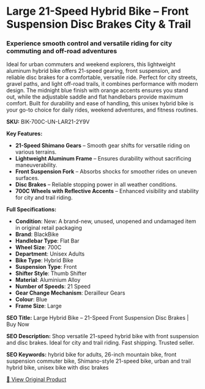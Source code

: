 # Large 21-Speed Hybrid Bike – Front Suspension Disc Brakes City & Trail

### Experience smooth control and versatile riding for city commuting and off-road adventures

Ideal for urban commuters and weekend explorers, this lightweight aluminum hybrid bike offers 21-speed gearing, front suspension, and reliable disc brakes for a comfortable, versatile ride. Perfect for city streets, gravel paths, and light off-road trails, it combines performance with modern design. The midnight blue finish with orange accents ensures you stand out, while the adjustable saddle and flat handlebars provide maximum comfort. Built for durability and ease of handling, this unisex hybrid bike is your go-to choice for daily rides, weekend adventures, and fitness routines.

**SKU:** BIK-700C-UN-LAR21-2Y9V

**Key Features:**
- **21-Speed Shimano Gears** – Smooth gear shifts for versatile riding on various terrains.
- **Lightweight Aluminum Frame** – Ensures durability without sacrificing maneuverability.
- **Front Suspension Fork** – Absorbs shocks for smoother rides on uneven surfaces.
- **Disc Brakes** – Reliable stopping power in all weather conditions.
- **700C Wheels with Reflective Accents** – Enhanced visibility and stability for city and trail riding.

**Full Specifications:**
- **Condition**: New: A brand-new, unused, unopened and undamaged item in original retail packaging
- **Brand**: BlackBike
- **Handlebar Type**: Flat Bar
- **Wheel Size**: 700C
- **Department**: Unisex Adults
- **Bike Type**: Hybrid Bike
- **Suspension Type**: Front
- **Shifter Style**: Thumb Shifter
- **Material**: Aluminium Alloy
- **Number of Speeds**: 21 Speed
- **Gear Change Mechanism**: Derailleur Gears
- **Colour**: Blue
- **Frame Size**: Large

**SEO Title:** Large Hybrid Bike – 21-Speed Front Suspension Disc Brakes | Buy Now

**SEO Description:** Shop versatile 21-speed hybrid bike with front suspension and disc brakes. Ideal for city and trail riding. Fast shipping. Trusted seller.

**SEO Keywords:** hybrid bike for adults, 26-inch mountain bike, front suspension commuter bike, Shimano-style 21-speed bike, urban and trail hybrid bike, unisex bike with disc brakes

[🔗 View Original Product](https://www.ebay.co.uk/itm/236073394924)

